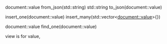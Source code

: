

document::value from_json(std::string)
std::string to_json(document::value)

insert_one(document::value)
insert_many(std::vector<<document::value>>{})

document::value find_one(document::value)

view is for value, 
